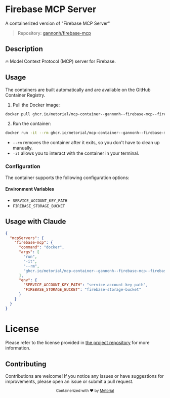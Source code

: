 
# Firebase MCP Server

A containerized version of "Firebase MCP Server"

> Repository: [gannonh/firebase-mcp](https://github.com/gannonh/firebase-mcp)

## Description

🔥 Model Context Protocol (MCP) server for Firebase.


## Usage

The containers are built automatically and are available on the GitHub Container Registry.

1. Pull the Docker image:

```bash
docker pull ghcr.io/metorial/mcp-container--gannonh--firebase-mcp--firebase-mcp
```

2. Run the container:

```bash
docker run -it --rm ghcr.io/metorial/mcp-container--gannonh--firebase-mcp--firebase-mcp 
```

- `--rm` removes the container after it exits, so you don't have to clean up manually.
- `-it` allows you to interact with the container in your terminal.


### Configuration

The container supports the following configuration options:




#### Environment Variables

- `SERVICE_ACCOUNT_KEY_PATH`
- `FIREBASE_STORAGE_BUCKET`




## Usage with Claude

```json
{
  "mcpServers": {
    "firebase-mcp": {
      "command": "docker",
      "args": [
        "run",
        "-it",
        "--rm",
        "ghcr.io/metorial/mcp-container--gannonh--firebase-mcp--firebase-mcp"
      ],
      "env": {
        "SERVICE_ACCOUNT_KEY_PATH": "service-account-key-path",
        "FIREBASE_STORAGE_BUCKET": "firebase-storage-bucket"
      }
    }
  }
}
```

# License

Please refer to the license provided in [the project repository](https://github.com/gannonh/firebase-mcp) for more information.

## Contributing

Contributions are welcome! If you notice any issues or have suggestions for improvements, please open an issue or submit a pull request.

<div align="center">
  <sub>Containerized with ❤️ by <a href="https://metorial.com">Metorial</a></sub>
</div>
  
